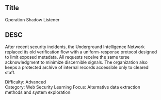 ## Title
Operation Shadow Listener

## DESC

After recent security incidents, the Underground Intelligence Network replaced its old verification flow with a uniform-response protocol designed to limit exposed metadata. All requests receive the same terse acknowledgment to minimize discernible signals. The organization also keeps a protected archive of internal records accessible only to cleared staff.

Difficulty: Advanced  
Category: Web Security
Learning Focus: Alternative data extraction methods and system exploration
